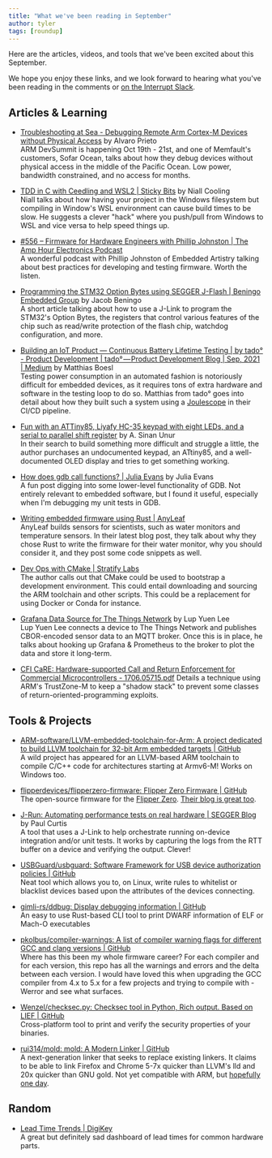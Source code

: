 ```yaml
---
title: "What we've been reading in September"
author: tyler
tags: [roundup]
---
```


<!-- excerpt start -->

Here are the articles, videos, and tools that we've been excited about this
September.

<!-- excerpt end -->

We hope you enjoy these links, and we look forward to hearing what you've been
reading in the comments or [on the Interrupt Slack](https://interrupt-slack.herokuapp.com/).

## Articles & Learning

- [Troubleshooting at Sea - Debugging Remote Arm Cortex-M Devices without Physical Access](https://devsummit.arm.com/en/tech-hub/144) by Alvaro Prieto<br>
ARM DevSummit is happening Oct 19th - 21st, and one of Memfault's customers, Sofar Ocean, talks about how they debug devices without physical access in the middle of the Pacific Ocean. Low power, bandwidth constrained, and no access for months. 

- [TDD in C with Ceedling and WSL2 | Sticky Bits](https://blog.feabhas.com/2021/10/tdd-in-c-with-ceedling-and-wsl2-performance-issues/) by Niall Cooling<br>
Niall talks about how having your project in the Windows filesystem but compiling in Window's WSL environment can cause build times to be slow. He suggests a clever "hack" where you push/pull from Windows to WSL and vice versa to help speed things up.

- [#556 – Firmware for Hardware Engineers with Phillip Johnston | The Amp Hour Electronics Podcast](https://theamphour.com/556-firmware-for-hardware-engineers-with-phillip-johnston/)<br>
A wonderful podcast with Phillip Johnston of Embedded Artistry talking about best practices for developing and testing firmware. Worth the listen.

- [Programming the STM32 Option Bytes using SEGGER J-Flash | Beningo Embedded Group](https://www.beningo.com/configuring-the-stm32-option-bytes-using-segger-j-flash/) by Jacob Beningo<br>
A short article talking about how to use a J-Link to program the STM32's Option Bytes, the registers that control various features of the chip such as read/write protection of the flash chip, watchdog configuration, and more.

- [Building an IoT Product — Continuous Battery Lifetime Testing | by tado° - Product Development | tado° — Product Development Blog | Sep, 2021 | Medium](https://medium.com/tado-product-development-blog/building-an-iot-product-continuous-battery-lifetime-testing-3245b6cdfa40) by Matthias Boesl<br>
Testing power consumption in an automated fashion is notoriously difficult for embedded devices, as it requires tons of extra hardware and software in the testing loop to do so. Matthias from tado° goes into detail about how they built such a system using a [Joulescope](https://www.joulescope.com/) in their CI/CD pipeline.

- [Fun with an ATTiny85, Liyafy HC-35 keypad with eight LEDs, and a serial to parallel shift register](https://www.nu42.com/2021/01/attiny85-liyafy-hc-35-8-led-keypad-serial-in-parallel-out-shift-register.html) by A. Sinan Unur<br>
In their search to build something more difficult and struggle a little, the author purchases an undocumented keypad, an ATtiny85, and a well-documented OLED display and tries to get something working.

- [How does gdb call functions? | Julia Evans](https://jvns.ca/blog/2018/01/04/how-does-gdb-call-functions/) by Julia Evans<br>
A fun post digging into some lower-level functionality of GDB. Not entirely relevant to embedded software, but I found it useful, especially when I'm debugging my unit tests in GDB.

- [Writing embedded firmware using Rust | AnyLeaf](https://www.anyleaf.org/blog/writing-embedded-firmware-using-rust)<br>
AnyLeaf builds sensors for scientists, such as water monitors and temperature sensors. In their latest blog post, they talk about why they chose Rust to write the firmware for their water monitor, why you should consider it, and they post some code snippets as well.

- [Dev Ops with CMake | Stratify Labs](https://blog.stratifylabs.co/device/2021-9-29-CMake-Dev-Ops/)<br>
The author calls out that CMake could be used to bootstrap a development environment. This could entail downloading and sourcing the ARM toolchain and other scripts. This could be a replacement for using Docker or Conda for instance.

- [Grafana Data Source for The Things Network](https://lupyuen.github.io/articles/grafana) by Lup Yuen Lee<br>
Lup Yuen Lee connects a device to The Things Network and publishes CBOR-encoded sensor data to an MQTT broker. Once this is in place, he talks about hooking up Grafana & Prometheus to the broker to plot the data and store it long-term.

- [CFI CaRE: Hardware-supported Call and Return Enforcement for Commercial Microcontrollers - 1706.05715.pdf](https://arxiv.org/pdf/1706.05715.pdf)
Details a technique using ARM's TrustZone-M to keep a "shadow stack" to prevent some classes of return-oriented-programming exploits.

## Tools & Projects
- [ARM-software/LLVM-embedded-toolchain-for-Arm: A project dedicated to build LLVM toolchain for 32-bit Arm embedded targets | GitHub](https://github.com/ARM-software/LLVM-embedded-toolchain-for-Arm)<br>
A wild project has appeared for an LLVM-based ARM toolchain to compile C/C++ code for architectures starting at Armv6-M! Works on Windows too.

- [flipperdevices/flipperzero-firmware: Flipper Zero Firmware | GitHub](https://github.com/flipperdevices/flipperzero-firmware)<br>
The open-source firmware for the [Flipper Zero](https://flipperzero.one/). [Their blog is great too](https://blog.flipperzero.one/).

- [J-Run: Automating performance tests on real hardware | SEGGER Blog](https://blog.segger.com/j-run-automating-performance-tests/) by Paul Curtis<br>
A tool that uses a J-Link to help orchestrate running on-device integration and/or unit tests. It works by capturing the logs from the RTT buffer on a device and verifying the output. Clever!

- [USBGuard/usbguard: Software Framework for USB device authorization policies | GitHub](https://github.com/USBGuard/usbguard)<br>
Neat tool which allows you to, on Linux, write rules to whitelist or blacklist devices based upon the attributes of the devices connecting.

- [gimli-rs/ddbug: Display debugging information | GitHub](https://github.com/gimli-rs/ddbug)<br>
An easy to use Rust-based CLI tool to print DWARF information of ELF or Mach-O executables

- [pkolbus/compiler-warnings: A list of compiler warning flags for different GCC and clang versions | GitHub](https://github.com/pkolbus/compiler-warnings)<br>
Where has this been my whole firmware career? For each compiler and for each version, this repo has all the warnings and errors and the delta between each version. I would have loved this when upgrading the GCC compiler from 4.x to 5.x for a few projects and trying to compile with -Werror and see what surfaces.

- [Wenzel/checksec.py: Checksec tool in Python, Rich output. Based on LIEF | GitHub](https://github.com/Wenzel/checksec.py)<br>
Cross-platform tool to print and verify the security properties of your binaries.

- [rui314/mold: mold: A Modern Linker | GitHub](https://github.com/rui314/mold)<br>
A next-generation linker that seeks to replace existing linkers. It claims to be able to link Firefox and Chrome 5-7x quicker than LLVM's lld and 20x quicker than GNU gold. Not yet compatible with ARM, but [hopefully one day](https://github.com/rui314/mold/issues/55).

## Random

- [Lead Time Trends | DigiKey](https://www.digikey.com/en/resources/reports/lead-time-trends)<br>
A great but definitely sad dashboard of lead times for common hardware parts.
